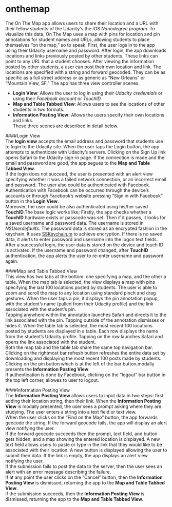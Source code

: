 # onthemap  
  
The On The Map app allows users to share their location and a URL with their fellow students of the Udacity's the *iOS Nanodegree program*. To visualize this data, On The Map uses a map with pins for location and pin annotations for student names and URLs, allowing students to place themselves “on the map,” so to speak.
First, the user logs in to the app using their Udacity username and password. After login, the app downloads locations and links previously posted by other students. These links can point to any URL that a student chooses.
After viewing the information posted by other students, a user can post their own location and link. The locations are specified with a string and forward geocoded. They can be as specific as a full street address or as generic as “New Orleans” or “Mountain View, SF.”
The app has three view controller scenes:  

* **Login View**: Allows the user to log in using their *Udacity credentials* or using their *Facebook account* or *TouchID*
* **Map and Table Tabbed View**: Allows users to see the locations of other students in two formats.  
* **Information Posting View:** Allows the users specify their own locations and links.  
These three scenes are described in detail below.  
  
####Login View  
The **login view** accepts the email address and password that students use to login to the Udacity site. When the user taps the Login button, the app attempts to authenticate with Udacity’s servers. Clicking on the Sign Up link opens Safari to the Udacity sign-in page.
If the connection is made and the email and password are good, the app segues to the **Map and Table Tabbed View**.  
If the login does not succeed, the user is presented with an alert view specifying whether it was a failed network connection, or an incorrect email and password.
The user also could be authenticated with Facebook. Authentication with Facebook can be occurred through the device’s accounts or through Facebook’s website pressing “Sign in with Facebook” button in the **Login View**.  
Moreover, the user could be also authenticated using his/her saved **TouchID**.The base logic works like; Firstly, the app checks whether a **TouchID** hardware exists or passcode was set. Then if it passes, it looks for a saved username and password data. The username is stored in *NSUserdefaults*. The password data is stored as an encrypted fashion in the keychain. It uses [SSKeychain.m](https://github.com/soffes/sskeychain4) to achieve encryption.
If there is no saved data, it alerts to enter password and username into the logon text fields. After a successful login, the user data is stored on the device and touch ID is activated.
If the username and password changed, after **TouchID** authentication, the app alerts the user to re-enter username and password again.  
  
####Map and Table Tabbed View  
This view has two tabs at the bottom: one specifying a map, and the other a table. When the map tab is selected, the view displays a map with pins specifying the last 100 locations posted by students. The user is able to zoom and scroll the map to any location using standard pinch and drag gestures. When the user taps a pin, it displays the pin annotation popup, with the student’s name (pulled from their Udacity profile) and the link associated with the student’s pin.  
Tapping anywhere within the annotation launches Safari and directs it to the link associated with the pin. Tapping outside of the annotation dismisses or hides it. When the table tab is selected, the most recent 100 locations posted by students are displayed in a table. Each row displays the name from the student’s Udacity profile. Tapping on the row launches Safari and opens the link associated with the student.  
Both the map tab and the table tab share the same top navigation bar. Clicking on the rightmost bar refresh button refreshes the entire data set by downloading and displaying the most recent 100 posts made by students. Clicking on the pin button which is at the left of the bar button,modally presents the **Information Posting View**.  
If authentication is done by Facebook, clicking on the "logout" bar button in the top left corner, allowes to user to logout.  
  
####Information Posting View  
The **Information Posting View** allows users to input data in two steps: first adding their location string, then their link.
When the **Information Posting View** is modally presented, the user sees a prompt asking where they are studying. The user enters a string into a text field or text view.  
When the user clicks on the “Find on the Map” button, the app forwards geocode the string. If the forward geocode fails, the app will display an alert view notifying the user.  
If the forward geocode succeeds then the prompt, text field, and button gets hidden, and a map showing the entered location is displayed. A new text field allows users to paste or type in the link that they would like to be associated with their location. A new button is displayed allowing the user to submit their data. If the link is empty, the app displays an alert view notifying the user.  
If the submission fails to post the data to the server, then the user sees an alert with an error message describing the failure.  
If at any point the user clicks on the “Cancel” button, then the **Information Posting View** is dismissed, returning the app to the **Map and Table Tabbed View**.  
 if the submission succeeds, then the **Information Posting View** is dismissed, returning the app to the **Map and Table Tabbed View**.





